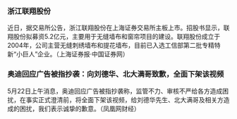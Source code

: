 ### 浙江联翔股份
近日，据交易所公告，浙江联翔股份在上海证券交易所主板上市。招股书显示，联翔股份拟募资5.2亿元，主要用于无缝墙布和窗帘项目的建设。联翔股份成立于2004年，公司主营无缝刺绣墙布和提花墙布，目前已入选工信部第二批专精特新“小巨人”企业。（上海证券报·中国证券网）
### 奥迪回应广告被指抄袭：向刘德华、北大满哥致歉，全面下架该视频
5月22日上午消息，奥迪回应广告被指抄袭称，监管不力、审核不严给各方造成困扰，在事实正式澄清前，将全面下架该视频，给刘德华先生、北大满哥及相关方造成的困扰，我们表示诚挚的歉意。（凤凰网财经）

